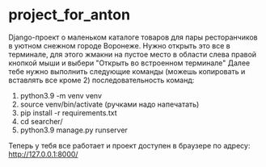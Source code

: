 # project_for_anton

Django-проект о маленьком каталоге товаров для пары ресторанчиков в уютном снежном городе Воронеже.
Нужно открыть это все в терминале, для этого жмакни на пустое место в области слева правой кнопкой мыши и выбери "Открыть во встроенном терминале"
Далее тебе нужно выполнить следующие команды (можешь копировать и вставлять все кроме 2)
последовательность команд:

1. python3.9 -m venv venv
2. source venv/bin/aсtivate (ручками надо напечатать)
3. pip install -r requirements.txt
4. cd searcher/
5. python3.9 manage.py runserver

Теперь у тебя все работает и проект доступен в браузере по адресу: http://127.0.0.1:8000/